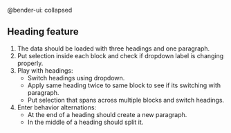 @bender-ui: collapsed

## Heading feature

1. The data should be loaded with three headings and one paragraph.
2. Put selection inside each block and check if dropdown label is changing properly.
3. Play with headings:
	* Switch headings using dropdown.
	* Apply same heading twice to same block to see if its switching with paragraph.
	* Put selection that spans across multiple blocks and switch headings.
4. Enter behavior alternations:
	* At the end of a heading should create a new paragraph.
	* In the middle of a heading should split it.
